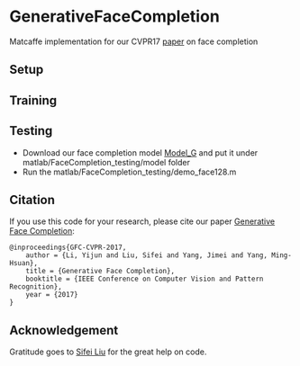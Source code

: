 # GenerativeFaceCompletion
Matcaffe implementation for our CVPR17 [paper](https://drive.google.com/file/d/0B8_MZ8a8aoSeMjRFM2VYdVR4Q1U/view) on face completion

## Setup

## Training

## Testing
- Download our face completion model [Model_G](https://drive.google.com/open?id=0B8_MZ8a8aoSeQlNwY2pkRkVIVmM) and put it under matlab/FaceCompletion_testing/model folder
- Run the matlab/FaceCompletion_testing/demo_face128.m

## Citation
If you use this code for your research, please cite our paper <a href="https://drive.google.com/file/d/0B8_MZ8a8aoSeMjRFM2VYdVR4Q1U/view">Generative Face Completion</a>:

```
@inproceedings{GFC-CVPR-2017,
    author = {Li, Yijun and Liu, Sifei and Yang, Jimei and Yang, Ming-Hsuan},
    title = {Generative Face Completion},
    booktitle = {IEEE Conference on Computer Vision and Pattern Recognition},
    year = {2017}
}
```

## Acknowledgement
Gratitude goes to [Sifei Liu](https://github.com/Liusifei) for the great help on code.
